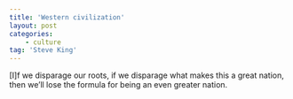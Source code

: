 ```yaml
---
title: 'Western civilization'
layout: post
categories:
    - culture
tag: 'Steve King'
---
```


\[I\]f we disparage our roots, if we disparage what makes this a great nation, then we’ll lose the formula for being an even greater nation.